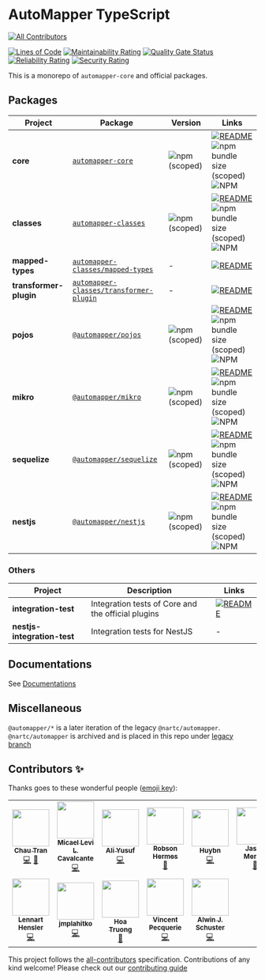 # AutoMapper TypeScript

<!-- ALL-CONTRIBUTORS-BADGE:START - Do not remove or modify this section -->

[![All Contributors](https://img.shields.io/badge/all_contributors-12-orange.svg?style=flat-square)](#contributors-)

<!-- ALL-CONTRIBUTORS-BADGE:END -->

[![Lines of Code](https://sonarcloud.io/api/project_badges/measure?project=nartc_mapper&metric=ncloc)](https://sonarcloud.io/dashboard?id=nartc_mapper)
[![Maintainability Rating](https://sonarcloud.io/api/project_badges/measure?project=nartc_mapper&metric=sqale_rating)](https://sonarcloud.io/dashboard?id=nartc_mapper)
[![Quality Gate Status](https://sonarcloud.io/api/project_badges/measure?project=nartc_mapper&metric=alert_status)](https://sonarcloud.io/dashboard?id=nartc_mapper)
[![Reliability Rating](https://sonarcloud.io/api/project_badges/measure?project=nartc_mapper&metric=reliability_rating)](https://sonarcloud.io/dashboard?id=nartc_mapper)
[![Security Rating](https://sonarcloud.io/api/project_badges/measure?project=nartc_mapper&metric=security_rating)](https://sonarcloud.io/dashboard?id=nartc_mapper)

This is a monorepo of `automapper-core` and official packages.

## Packages

| Project                | Package                                                                                 | Version                                                             | Links                                                                                                                                                                                                                                                   |
| ---------------------- | --------------------------------------------------------------------------------------- | ------------------------------------------------------------------- | ------------------------------------------------------------------------------------------------------------------------------------------------------------------------------------------------------------------------------------------------------- |
| **core**               | [`automapper-core`](https://npmjs.com/package/automapper-core)                          | ![npm (scoped)](https://img.shields.io/npm/v/automapper-core)       | [![README](https://img.shields.io/badge/README--green.svg)](/packages/core/src/README.md) ![npm bundle size (scoped)](https://img.shields.io/bundlephobia/minzip/automapper-core) ![NPM](https://img.shields.io/npm/l/automapper-core)                  |
| **classes**            | [`automapper-classes`](https://npmjs.com/package/automapper-classes)                    | ![npm (scoped)](https://img.shields.io/npm/v/automapper-classes)    | [![README](https://img.shields.io/badge/README--green.svg)](/packages/classes/src/README.md) ![npm bundle size (scoped)](https://img.shields.io/bundlephobia/minzip/automapper-classes) ![NPM](https://img.shields.io/npm/l/automapper-classes)         |
| **mapped-types**       | [`automapper-classes/mapped-types`](https://npmjs.com/package/automapper-classes)       | -                                                                   | [![README](https://img.shields.io/badge/README--green.svg)](/packages/classes/mapped-types/src/README.md)                                                                                                                                               |
| **transformer-plugin** | [`automapper-classes/transformer-plugin`](https://npmjs.com/package/automapper-classes) | -                                                                   | [![README](https://img.shields.io/badge/README--green.svg)](/packages/classes/transformer-plugin/src/README.md)                                                                                                                                         |
| **pojos**              | [`@automapper/pojos`](https://npmjs.com/package/@automapper/pojos)                      | ![npm (scoped)](https://img.shields.io/npm/v/@automapper/pojos)     | [![README](https://img.shields.io/badge/README--green.svg)](/packages/pojos/src/README.md) ![npm bundle size (scoped)](https://img.shields.io/bundlephobia/minzip/@automapper/pojos) ![NPM](https://img.shields.io/npm/l/@automapper/pojos)             |
| **mikro**              | [`@automapper/mikro`](https://npmjs.com/package/@automapper/mikro)                      | ![npm (scoped)](https://img.shields.io/npm/v/@automapper/mikro)     | [![README](https://img.shields.io/badge/README--green.svg)](/packages/mikro/src/README.md) ![npm bundle size (scoped)](https://img.shields.io/bundlephobia/minzip/@automapper/mikro) ![NPM](https://img.shields.io/npm/l/@automapper/mikro)             |
| **sequelize**          | [`@automapper/sequelize`](https://npmjs.com/package/@automapper/sequelize)              | ![npm (scoped)](https://img.shields.io/npm/v/@automapper/sequelize) | [![README](https://img.shields.io/badge/README--green.svg)](/packages/sequelize/src/README.md) ![npm bundle size (scoped)](https://img.shields.io/bundlephobia/minzip/@automapper/sequelize) ![NPM](https://img.shields.io/npm/l/@automapper/sequelize) |
| **nestjs**             | [`@automapper/nestjs`](https://npmjs.com/package/@automapper/nestjs)                    | ![npm (scoped)](https://img.shields.io/npm/v/@automapper/nestjs)    | [![README](https://img.shields.io/badge/README--green.svg)](/packages/nestjs/src/README.md) ![npm bundle size (scoped)](https://img.shields.io/bundlephobia/minzip/@automapper/nestjs) ![NPM](https://img.shields.io/npm/l/@automapper/nestjs)          |

### Others

| Project                     | Description                                        | Links                                                                                             |
| --------------------------- | -------------------------------------------------- | ------------------------------------------------------------------------------------------------- |
| **integration-test**        | Integration tests of Core and the official plugins | [![README](https://img.shields.io/badge/README--green.svg)](/packages/integration-test/README.md) |
| **nestjs-integration-test** | Integration tests for NestJS                       | -                                                                                                 |

## Documentations

See [Documentations](https://automapperts.netlify.app)

## Miscellaneous

`@automapper/*` is a later iteration of the legacy `@nartc/automapper`. `@nartc/automapper` is archived and is placed in this repo under [legacy branch](https://github.com/nartc/mapper/tree/legacy)

## Contributors ✨

Thanks goes to these wonderful people ([emoji key](https://allcontributors.org/docs/en/emoji-key)):

<!-- ALL-CONTRIBUTORS-LIST:START - Do not remove or modify this section -->
<!-- prettier-ignore-start -->
<!-- markdownlint-disable -->
<table>
  <tr>
    <td align="center"><a href="https://nartc.me/"><img src="https://avatars1.githubusercontent.com/u/25516557?v=4?s=75" width="75px;" alt=""/><br /><sub><b>Chau Tran</b></sub></a><br /><a href="https://github.com/nartc/mapper/commits?author=nartc" title="Code">💻</a> <a href="#ideas-nartc" title="Ideas, Planning, & Feedback">🤔</a></td>
    <td align="center"><a href="https://github.com/micalevisk"><img src="https://avatars.githubusercontent.com/u/13461315?v=4?s=75" width="75px;" alt=""/><br /><sub><b>Micael Levi L. Cavalcante</b></sub></a><br /><a href="https://github.com/nartc/mapper/commits?author=micalevisk" title="Code">💻</a></td>
    <td align="center"><a href="https://github.com/AliYusuf95"><img src="https://avatars.githubusercontent.com/u/17704100?v=4?s=75" width="75px;" alt=""/><br /><sub><b>Ali Yusuf</b></sub></a><br /><a href="https://github.com/nartc/mapper/commits?author=AliYusuf95" title="Code">💻</a></td>
    <td align="center"><a href="https://github.com/robsonhermes"><img src="https://avatars.githubusercontent.com/u/26451017?v=4?s=75" width="75px;" alt=""/><br /><sub><b>Robson Hermes</b></sub></a><br /><a href="https://github.com/nartc/mapper/commits?author=robsonhermes" title="Documentation">📖</a></td>
    <td align="center"><a href="https://github.com/huybn5776"><img src="https://avatars.githubusercontent.com/u/6702287?v=4?s=75" width="75px;" alt=""/><br /><sub><b>Huybn</b></sub></a><br /><a href="https://github.com/nartc/mapper/commits?author=huybn5776" title="Code">💻</a></td>
    <td align="center"><a href="http://jasonmerino.me/"><img src="https://avatars.githubusercontent.com/u/1660279?v=4?s=75" width="75px;" alt=""/><br /><sub><b>Jason Merino</b></sub></a><br /><a href="https://github.com/nartc/mapper/commits?author=jasonmerino" title="Documentation">📖</a></td>
    <td align="center"><a href="https://github.com/roblopz"><img src="https://avatars.githubusercontent.com/u/48892593?v=4?s=75" width="75px;" alt=""/><br /><sub><b>roblopz</b></sub></a><br /><a href="https://github.com/nartc/mapper/commits?author=roblopz" title="Code">💻</a> <a href="https://github.com/nartc/mapper/issues?q=author%3Aroblopz" title="Bug reports">🐛</a></td>
  </tr>
  <tr>
    <td align="center"><a href="https://github.com/LennartH"><img src="https://avatars.githubusercontent.com/u/902689?v=4?s=75" width="75px;" alt=""/><br /><sub><b>Lennart Hensler</b></sub></a><br /><a href="https://github.com/nartc/mapper/commits?author=LennartH" title="Code">💻</a></td>
    <td align="center"><a href="https://github.com/jmplahitko"><img src="https://avatars.githubusercontent.com/u/3401828?v=4?s=75" width="75px;" alt=""/><br /><sub><b>jmplahitko</b></sub></a><br /><a href="https://github.com/nartc/mapper/commits?author=jmplahitko" title="Code">💻</a></td>
    <td align="center"><a href="https://hoadev.com/"><img src="https://avatars.githubusercontent.com/u/376698?v=4?s=75" width="75px;" alt=""/><br /><sub><b>Hoa Truong</b></sub></a><br /><a href="https://github.com/nartc/mapper/commits?author=hoa00" title="Documentation">📖</a></td>
    <td align="center"><a href="https://www.vincent-p.fr/"><img src="https://avatars.githubusercontent.com/u/6575007?v=4?s=75" width="75px;" alt=""/><br /><sub><b>Vincent Pecquerie</b></sub></a><br /><a href="https://github.com/nartc/mapper/commits?author=VPecquerie" title="Code">💻</a></td>
    <td align="center"><a href="https://alwinschuster.at/"><img src="https://avatars.githubusercontent.com/u/39517491?v=4?s=75" width="75px;" alt=""/><br /><sub><b>Alwin J. Schuster</b></sub></a><br /><a href="https://github.com/nartc/mapper/commits?author=Alwinator" title="Code">💻</a></td>
  </tr>
</table>

<!-- markdownlint-restore -->
<!-- prettier-ignore-end -->

<!-- ALL-CONTRIBUTORS-LIST:END -->

This project follows the [all-contributors](https://github.com/all-contributors/all-contributors) specification.
Contributions of any kind welcome! Please check out our [contributing guide](CONTRIBUTING.md)
